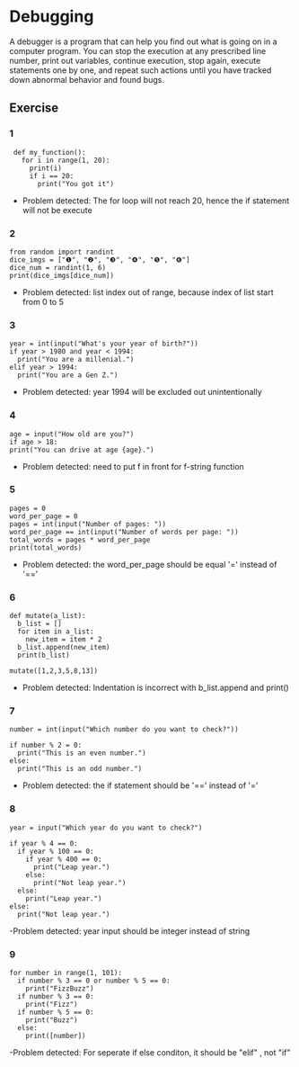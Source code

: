 # Debugging

A debugger is a program that can help you find out what is going on in a computer program. You can stop the execution at any prescribed line number, print out variables, continue execution, stop again, execute statements one by one, and repeat such actions until you have tracked down abnormal behavior and found bugs.

## Exercise
### 1
```
 def my_function():
   for i in range(1, 20):
     print(i)
     if i == 20:
       print("You got it")

```
- Problem detected: The for loop will not reach 20, hence the if statement will not be execute

### 2
```
from random import randint
dice_imgs = ["❶", "❷", "❸", "❹", "❺", "❻"]
dice_num = randint(1, 6)
print(dice_imgs[dice_num])
```
- Problem detected: list index out of range, because index of list start from 0 to 5

### 3
```
year = int(input("What's your year of birth?"))
if year > 1980 and year < 1994:
  print("You are a millenial.")
elif year > 1994:
  print("You are a Gen Z.")
```
- Problem detected: year 1994 will be excluded out unintentionally

### 4
```
age = input("How old are you?")
if age > 18:
print("You can drive at age {age}.")
```
- Problem detected: need to put f in front for f-string function

### 5
```
pages = 0
word_per_page = 0
pages = int(input("Number of pages: "))
word_per_page == int(input("Number of words per page: "))
total_words = pages * word_per_page
print(total_words)
```
- Problem detected: the word_per_page should be equal '=' instead  of '=='

### 6
```
def mutate(a_list):
  b_list = []
  for item in a_list:
    new_item = item * 2
  b_list.append(new_item)
  print(b_list)

mutate([1,2,3,5,8,13])
```
- Problem detected: Indentation is incorrect with b_list.append and print()

### 7
```
number = int(input("Which number do you want to check?"))

if number % 2 = 0:
  print("This is an even number.")
else:
  print("This is an odd number.")

```
- Problem detected: the if statement should be '==' instead of '='

### 8
```
year = input("Which year do you want to check?")

if year % 4 == 0:
  if year % 100 == 0:
    if year % 400 == 0:
      print("Leap year.")
    else:
      print("Not leap year.")
  else:
    print("Leap year.")
else:
  print("Not leap year.")
```
-Problem detected: year input should be integer instead of string

### 9
```
for number in range(1, 101):
  if number % 3 == 0 or number % 5 == 0:
    print("FizzBuzz")
  if number % 3 == 0:
    print("Fizz")
  if number % 5 == 0:
    print("Buzz")
  else:
    print([number])
```
-Problem detected: For seperate if else conditon, it should be "elif" , not "if"
